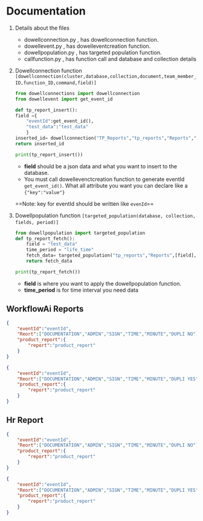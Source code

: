 # Documentation
    
1.  Details about the files

    - dowellconnection.py , has dowellconnection function.
    - dowellevent.py , has dowelleventcreation function.
    - dowellpopulation.py , has targeted population function. 
    - callfunction.py , has function call and database and collection details
2.  Dowellconnection function `[dowellconnection(cluster,database,collection,document,team_member_ID,function_ID,command,field)]`
&nbsp;
    ```python
    from dowellconnections import dowellconnection
    from dowellevent import get_event_id

    def tp_report_insert():
    field ={
        "eventId":get_event_id(),
        "test_data":"test_data" 
        }
    inserted_id= dowellconnection("TP_Reports","tp_reports","Reports","Reports","1000001","ABCDE","insert",field)
    return inserted_id

    print(tp_report_insert())
    ```
    - **field** should be a json data and what you want to insert to the database.
    - You must call dowellevenctcreation function to generate eventId `get_event_id()`. What all attribute you want you can declare like a `{"key":"value"}` &nbsp;

    ==Note: key for eventId should be written like `evenId`== 
&nbsp;
3. Dowellpopulation function `[targeted_population(database, collection, fields, period)]`
&nbsp;
    ```python
    from dowellpopulation import targeted_population
    def tp_report_fetch():
        field = "test_data"
        time_period = "life_time"
        fetch_data= targeted_population("tp_reports","Reports",[field],time_period)
        return fetch_data

    print(tp_report_fetch())
    ```
    - **field** is where you want to apply the dowellpopulation function.
    - **time_period** is for time interval you need data 


## WorkflowAi Reports
```json
{
    "eventId":"eventId",
    "Reort":["DOCUMENTATION","ADMIN","SIGN","TIME","MINUTE","DUPLI NO"],
    "product_report":{
        "report":"product_report"
    }
}
```
```json
{
    "eventId":"eventId",
    "Reort":["DOCUMENTATION","ADMIN","SIGN","TIME","MINUTE","DUPLI YES"],
    "product_report":{
        "report":"product_report"
    }
}
```

## Hr Report
```json
{
    "eventId":"eventId",
    "Reort":["DOCUMENTATION","ADMIN","SIGN","TIME","MINUTE","DUPLI NO"],
    "product_report":{
        "report":"product_report"
    }
}
```
```json
{
    "eventId":"eventId",
    "Reort":["DOCUMENTATION","ADMIN","SIGN","TIME","MINUTE","DUPLI YES"],
    "product_report":{
        "report":"product_report"
    }
}
```
